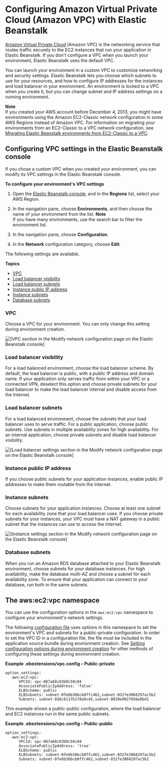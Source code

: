 # Configuring Amazon Virtual Private Cloud \(Amazon VPC\) with Elastic Beanstalk<a name="using-features.managing.vpc"></a>

[Amazon Virtual Private Cloud](https://docs.aws.amazon.com/vpc/latest/userguide/) \(Amazon VPC\) is the networking service that routes traffic securely to the EC2 instances that run your application in Elastic Beanstalk\. If you don't configure a VPC when you launch your environment, Elastic Beanstalk uses the default VPC\.

You can launch your environment in a custom VPC to customize networking and security settings\. Elastic Beanstalk lets you choose which subnets to use for your resources, and how to configure IP addresses for the instances and load balancer in your environment\. An environment is locked to a VPC when you create it, but you can change subnet and IP address settings on a running environment\.

**Note**  
If you created your AWS account before December 4, 2013, you might have environments using the Amazon EC2\-Classic network configuration in some AWS Regions instead of Amazon VPC\. For information on migrating your environments from an EC2\-Classic to a VPC network configuration, see [Migrating Elastic Beanstalk environments from EC2\-Classic to a VPC](vpc-ec2migration.md)\.

## Configuring VPC settings in the Elastic Beanstalk console<a name="environments-cfg-vpc-console"></a>

If you chose a custom VPC when you created your environment, you can modify its VPC settings in the Elastic Beanstalk console\.

**To configure your environment's VPC settings**

1. Open the [Elastic Beanstalk console](https://console.aws.amazon.com/elasticbeanstalk), and in the **Regions** list, select your AWS Region\.

1. In the navigation pane, choose **Environments**, and then choose the name of your environment from the list\.
**Note**  
If you have many environments, use the search bar to filter the environment list\.

1. In the navigation pane, choose **Configuration**\.

1. In the **Network** configuration category, choose **Edit**\.

The following settings are available\.

**Topics**
+ [VPC](#environments-cfg-vpc-console-vpc)
+ [Load balancer visibility](#environments-cfg-vpc-console-lbvisibility)
+ [Load balancer subnets](#environments-cfg-vpc-console-lbsubnets)
+ [Instance public IP address](#environments-cfg-vpc-console-ec2ip)
+ [Instance subnets](#environments-cfg-vpc-console-ec2subnets)
+ [Database subnets](#environments-cfg-vpc-console-dbsubnets)

### VPC<a name="environments-cfg-vpc-console-vpc"></a>

Choose a VPC for your environment\. You can only change this setting during environment creation\.

![\[VPC section in the Modify network configuration page on the Elastic Beanstalk console\]](http://docs.aws.amazon.com/elasticbeanstalk/latest/dg/images/environments-cfg-vpc-console-vpc.png)

### Load balancer visibility<a name="environments-cfg-vpc-console-lbvisibility"></a>

For a load balanced environment, choose the load balancer scheme\. By default, the load balancer is public, with a public IP address and domain name\. If your application only serves traffic from within your VPC or a connected VPN, deselect this option and choose private subnets for your load balancer to make the load balancer internal and disable access from the Internet\.

### Load balancer subnets<a name="environments-cfg-vpc-console-lbsubnets"></a>

For a load balanced environment, choose the subnets that your load balancer uses to serve traffic\. For a public application, choose public subnets\. Use subnets in multiple availability zones for high availability\. For an internal application, choose private subnets and disable load balancer visibility\.

![\[Load balancer settings section in the Modify network configuration page on the Elastic Beanstalk console\]](http://docs.aws.amazon.com/elasticbeanstalk/latest/dg/images/environments-cfg-vpc-console-lb.png)

### Instance public IP address<a name="environments-cfg-vpc-console-ec2ip"></a>

If you choose public subnets for your application instances, enable public IP addresses to make them routable from the Internet\.

### Instance subnets<a name="environments-cfg-vpc-console-ec2subnets"></a>

Choose subnets for your application instances\. Choose at least one subnet for each availability zone that your load balancer uses\. If you choose private subnets for your instances, your VPC must have a NAT gateway in a public subnet that the instances can use to access the Internet\.

![\[Instance settings section in the Modify network configuration page on the Elastic Beanstalk console\]](http://docs.aws.amazon.com/elasticbeanstalk/latest/dg/images/environments-cfg-vpc-console-ec2.png)

### Database subnets<a name="environments-cfg-vpc-console-dbsubnets"></a>

When you run an Amazon RDS database attached to your Elastic Beanstalk environment, choose subnets for your database instances\. For high availability, make the database multi\-AZ and choose a subnet for each availability zone\. To ensure that your application can connect to your database, run both in the same subnets\.

## The aws:ec2:vpc namespace<a name="environments-cfg-vpc-namespace"></a>

You can use the configuration options in the `aws:ec2:vpc` namespace to configure your environment's network settings\.

The following [configuration file](ebextensions.md) uses options in this namespace to set the environment's VPC and subnets for a public\-private configuration\. In order to set the VPC ID in a configuration file, the file must be included in the application source bundle during environment creation\. See [Setting configuration options during environment creation](environment-configuration-methods-during.md) for other methods of configuring these settings during environment creation\.

**Example \.ebextensions/vpc\.config – Public\-private**  

```
option_settings:
   aws:ec2:vpc:
      VPCId: vpc-087a68c03b9c50c84
      AssociatePublicIpAddress: 'false'
      ELBScheme: public
      ELBSubnets: subnet-0fe6b36bcb0ffc462,subnet-032fe3068297ac5b2
      Subnets: subnet-026c6117b178a9c45,subnet-0839e902f656e8bd1
```

This example shows a public\-public configuration, where the load balancer and EC2 instances run in the same public subnets\.

**Example \.ebextensions/vpc\.config – Public\-public**  

```
option_settings:
   aws:ec2:vpc:
      VPCId: vpc-087a68c03b9c50c84
      AssociatePublicIpAddress: 'true'
      ELBScheme: public
      ELBSubnets: subnet-0fe6b36bcb0ffc462,subnet-032fe3068297ac5b2
      Subnets: subnet-0fe6b36bcb0ffc462,subnet-032fe3068297ac5b2
```